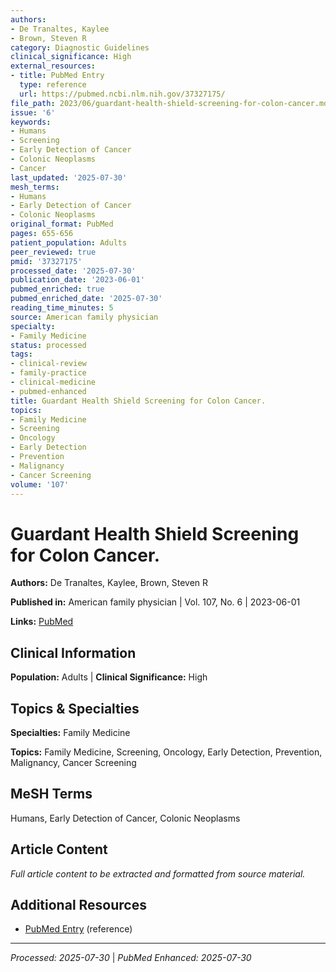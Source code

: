 ```yaml
---
authors:
- De Tranaltes, Kaylee
- Brown, Steven R
category: Diagnostic Guidelines
clinical_significance: High
external_resources:
- title: PubMed Entry
  type: reference
  url: https://pubmed.ncbi.nlm.nih.gov/37327175/
file_path: 2023/06/guardant-health-shield-screening-for-colon-cancer.md
issue: '6'
keywords:
- Humans
- Screening
- Early Detection of Cancer
- Colonic Neoplasms
- Cancer
last_updated: '2025-07-30'
mesh_terms:
- Humans
- Early Detection of Cancer
- Colonic Neoplasms
original_format: PubMed
pages: 655-656
patient_population: Adults
peer_reviewed: true
pmid: '37327175'
processed_date: '2025-07-30'
publication_date: '2023-06-01'
pubmed_enriched: true
pubmed_enriched_date: '2025-07-30'
reading_time_minutes: 5
source: American family physician
specialty:
- Family Medicine
status: processed
tags:
- clinical-review
- family-practice
- clinical-medicine
- pubmed-enhanced
title: Guardant Health Shield Screening for Colon Cancer.
topics:
- Family Medicine
- Screening
- Oncology
- Early Detection
- Prevention
- Malignancy
- Cancer Screening
volume: '107'
---
```


# Guardant Health Shield Screening for Colon Cancer.

**Authors:** De Tranaltes, Kaylee, Brown, Steven R

**Published in:** American family physician | Vol. 107, No. 6 | 2023-06-01

**Links:** [PubMed](https://pubmed.ncbi.nlm.nih.gov/37327175/)

## Clinical Information

**Population:** Adults | **Clinical Significance:** High

## Topics & Specialties

**Specialties:** Family Medicine

**Topics:** Family Medicine, Screening, Oncology, Early Detection, Prevention, Malignancy, Cancer Screening

## MeSH Terms

Humans, Early Detection of Cancer, Colonic Neoplasms

## Article Content

*Full article content to be extracted and formatted from source material.*

## Additional Resources

- [PubMed Entry](https://pubmed.ncbi.nlm.nih.gov/37327175/) (reference)

---

*Processed: 2025-07-30* | *PubMed Enhanced: 2025-07-30*

